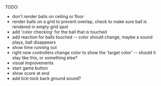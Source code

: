 TODO:

* don't render balls on ceiling or floor
* render balls on a grid to prevent overlap, check to make sure ball is rendered in empty grid spot
* add 'color checking' for the ball that is touched
* add reaction for balls touched -- color should change, maybe a sound plays, ball disappears
* show time running out
* right now controllers change color to show the 'target color' -- should it stay like this, or something else?
* visual improvements
* start game button
* show score at end
* add tick-tock back ground sound?
